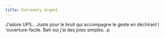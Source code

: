```yaml
---
title: Extremely Urgent
---
```


J'adore UPS... Juste pour le bruit qui accompagne le geste en déchirant l
'ouverture-facile. Bah oui j'ai des joies simples. :p

